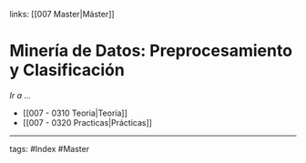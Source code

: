 links: [[007 Master|Máster]]

# Minería de Datos: Preprocesamiento y Clasificación

*Ir a ...*
- [[007 - 0310 Teoria|Teoría]]
- [[007 - 0320 Practicas|Prácticas]]


---
tags:
	#Index #Master